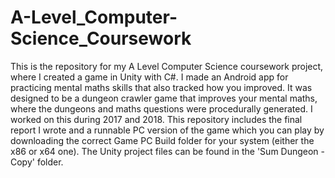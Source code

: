 # A-Level_Computer-Science_Coursework

This is the repository for my A Level Computer Science coursework project, where I created a game in Unity with C#. I made an Android app for practicing mental maths skills that also tracked how you improved. It was designed to be a dungeon crawler game that improves your mental maths, where the dungeons and maths questions were procedurally generated. I worked on this during 2017 and 2018. This repository includes the final report I wrote and a runnable PC version of the game which you can play by downloading the correct Game PC Build folder for your system (either the x86 or x64 one). The Unity project files can be found in the 'Sum Dungeon - Copy' folder. 
